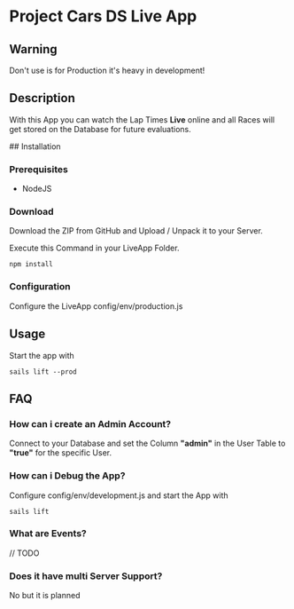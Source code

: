 # Project Cars DS Live App

## Warning
Don't use is for Production it's heavy in development!

## Description
With this App you can watch the Lap Times **Live** online and all Races will get stored on the Database for future evaluations.

## Installation

### Prerequisites
* NodeJS

### Download
Download the ZIP from GitHub and Upload / Unpack it to your Server.

Execute this Command in your LiveApp Folder.
```
npm install
```

### Configuration
Configure the LiveApp config/env/production.js

## Usage
Start the app with

```
sails lift --prod
```

## FAQ

### How can i create an Admin Account?
Connect to your Database and set the Column **"admin"** in the User Table to **"true"** for the specific User.

### How can i Debug the App?
Configure config/env/development.js and start the App with

```
sails lift
```

### What are Events?
// TODO

### Does it have multi Server Support?
No but it is planned
